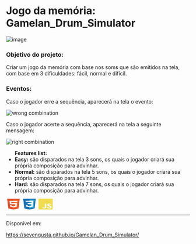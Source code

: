 # Jogo da memória: Gamelan_Drum_Simulator

![image](https://github.com/Sevengusta/Gamelan_Drum_Simulator/assets/129140834/3efeda24-ab09-41aa-b329-451179ec9508)

<h3>Objetivo do projeto:</h3>
Criar um jogo da memória com base nos soms que são emitidos na tela, com base em 3 dificuldades: fácil, normal e difícil.

<h3>Eventos:</h3>
Caso o jogador erre a sequência, aparecerá na tela o evento:

![wrong combination](https://github.com/Sevengusta/Gamelan_Drum_Simulator/assets/129140834/81eb8a35-446c-4642-a3af-76707679fe30)

 Caso o jogador acerte a sequência, aparecerá na tela a seguinte mensagem:
 
 ![right combination](https://github.com/Sevengusta/Gamelan_Drum_Simulator/assets/129140834/5eda6d9e-63fc-43fc-a6af-2d05ecc3fc92)



<ul> <strong>Features list:</strong>
  <li><strong>Easy:</strong> são disparados na tela 3 sons, os quais o jogador criará sua própria composição para advinhar.</li>
  <li><strong>Normal:</strong> são disparados na tela 5 sons, os quais o jogador criará sua própria composição para advinhar.</li>
  <li><strong>Hard:</strong> são disparados na tela 7 sons, os quais o jogador criará sua própria composição para advinhar.</li>
</ul>

  <a target="_blank" rel="noopener noreferrer nofollow" href="https://raw.githubusercontent.com/devicons/devicon/master/icons/html5/html5-original.svg"><img align="center" alt="HTML" height="30" width="40" src="https://raw.githubusercontent.com/devicons/devicon/master/icons/html5/html5-original.svg" style="max-width: 100%;"></a>
  <a target="_blank" rel="noopener noreferrer nofollow" href="https://raw.githubusercontent.com/devicons/devicon/master/icons/css3/css3-original.svg"><img align="center" alt="CSS" height="30" width="40" src="https://raw.githubusercontent.com/devicons/devicon/master/icons/css3/css3-original.svg" style="max-width: 100%;"></a>
  <a target="_blank" rel="noopener noreferrer nofollow" href="https://raw.githubusercontent.com/devicons/devicon/master/icons/javascript/javascript-plain.svg"><img align="center" alt="Js" height="30" width="40" src="https://raw.githubusercontent.com/devicons/devicon/master/icons/javascript/javascript-plain.svg" style="max-width: 100%;"></a>
</div>

<hr>

Disponível em:

https://sevengusta.github.io/Gamelan_Drum_Simulator/

